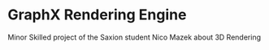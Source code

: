 # GraphX Rendering Engine
Minor Skilled project of the Saxion student Nico Mazek about 3D Rendering
